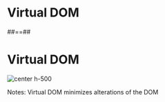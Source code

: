 <!-- .slide: class="transition bg-pink" -->

# Virtual DOM

##==##

# Virtual DOM

![center h-500](./assets/images/vdom2.png)

Notes:
Virtual DOM minimizes alterations of the DOM
